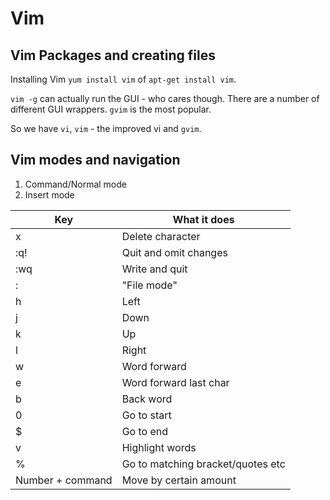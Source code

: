 # Vim

## Vim Packages and creating files

Installing Vim `yum install vim` of `apt-get install vim`.

`vim -g` can actually run the GUI - who cares though. There are a number of different GUI wrappers. `gvim` is the most popular.

So we have `vi`, `vim` - the improved vi and `gvim`.

## Vim modes and navigation

1. Command/Normal mode
2. Insert mode

| Key 				| What it does 				|
| ---				| ---						|
| x					| Delete character 			|
| :q! 				| Quit and omit changes 	|
| :wq				| Write and quit	 		|
| : 				| "File mode" 				|
| h 				| Left						|
| j 				| Down 						|
| k 				| Up 						|
| l					| Right 					|
| w 				| Word forward 				|
| e 				| Word forward last char 	|
| b 				| Back word 				|
| 0 				| Go to start 				|
| $ 				| Go to end 				|
| v					| Highlight words			|
| % 				| Go to matching bracket/quotes etc |
| Number + command 	| Move by certain amount 	|

